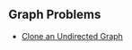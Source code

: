 ## Graph Problems

 - <a href = " https://www.geeksforgeeks.org/problems/clone-graph/1" >Clone an Undirected Graph</a>
